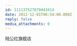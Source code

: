 ```yaml
---
id: 111137527879443414
date: 2011-12-01T06:54:00.000Z
reply: false
media_attachments: 0
---
```


陆公红旗舰店 ​​​​

